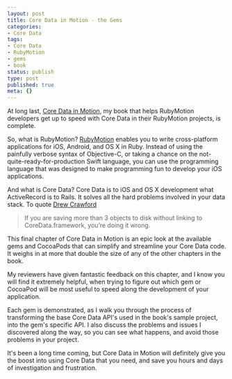 ```yaml
---
layout: post
title: Core Data in Motion - the Gems
categories:
- Core Data
tags:
- Core Data
- RubyMotion
- gems
- book
status: publish
type: post
published: true
meta: {}
---
```


At long last, 
[Core Data in Motion](http://coredatainmotion.com), my book that helps RubyMotion developers get up to speed with Core Data in their RubyMotion projects, is complete.


So, what is RubyMotion? 
[RubyMotion](http://www.rubymotion.com/tour/why-rubymotion/) enables you to write cross-platform applications for iOS, Android, and OS X in Ruby. Instead of using the painfully verbose syntax of Objective-C, or taking a chance on the not-quite-ready-for-production Swift language, you can use the programming language that was designed to make programming fun to develop your iOS applications.


And what is Core Data? Core Data is to iOS and OS X development what ActiveRecord is to Rails. It solves all the hard problems involved in your data stack. To quote 
[Drew Crawford](http://sealedabstract.com/code/you-should-use-core-data/)


>If you are saving more than 3 objects to disk without linking to CoreData.framework, you’re doing it wrong.



This final chapter of Core Data in Motion is an epic look at the available gems and CocoaPods that can simplify and streamline your Core Data code. It weighs in at more that double the size of any of the other chapters in the book.


My reviewers have given fantastic feedback on this chapter, and I know you will find it extremely helpful, when trying to figure out which gem or CocoaPod will be most useful to speed along the development of your application.


Each gem is demonstrated, as I walk you through the process of transforming the base Core Data API's used in the book's sample project, into the gem's specific API. I also discuss the problems and issues I discovered along the way, so you can see what happens, and avoid those problems in your project.


It's been a long time coming, but Core Data in Motion will definitely give you the boost into using Core Data that you need, and save you hours and days of investigation and frustration.
